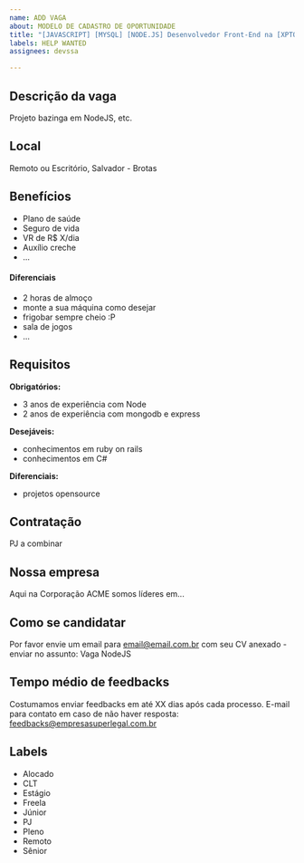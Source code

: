 ```yaml
---
name: ADD VAGA
about: MODELO DE CADASTRO DE OPORTUNIDADE
title: "[JAVASCRIPT] [MYSQL] [NODE.JS] Desenvolvedor Front-End na [XPTO]"
labels: HELP WANTED
assignees: devssa

---
```


<!-- 
==================================================
POR FAVOR, SÓ POSTE SE A VAGA FOR PARA SALVADOR E CIDADES VIZINHAS!



Use: "Desenvolvedor Front-end" ao invés de 
"Front-End Developer" \o/

Exemplo: `[JAVASCRIPT] [MYSQL] [NODE.JS] Desenvolvedor Front-End na [NOME DA EMPRESA]`
==================================================
-->

## Descrição da vaga

Projeto bazinga em NodeJS, etc.

## Local

Remoto ou Escritório, Salvador - Brotas

## Benefícios

- Plano de saúde
- Seguro de vida
- VR de R$ X/dia
- Auxílio creche
- ...

#### Diferenciais

- 2 horas de almoço
- monte a sua máquina como desejar
- frigobar sempre cheio :P
- sala de jogos
- ...

## Requisitos

**Obrigatórios:**
- 3 anos de experiência com Node
- 2 anos de experiência com mongodb e express

**Desejáveis:**
- conhecimentos em ruby on rails
- conhecimentos em C#

**Diferenciais:**
- projetos opensource

## Contratação

PJ a combinar

## Nossa empresa

Aqui na Corporação ACME somos líderes em...

## Como se candidatar

Por favor envie um email para email@email.com.br com seu CV anexado - enviar no assunto: Vaga NodeJS

## Tempo médio de feedbacks

Costumamos enviar feedbacks em até XX dias após cada processo.
E-mail para contato em caso de não haver resposta: feedbacks@empresasuperlegal.com.br

## Labels

- Alocado
- CLT
- Estágio
- Freela
- Júnior
- PJ
- Pleno
- Remoto
- Sênior
